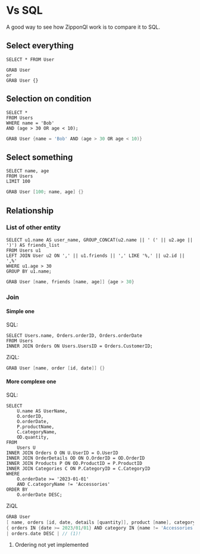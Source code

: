 # Vs SQL

A good way to see how ZipponQl work is to compare it to SQL.

## Select everything

```
SELECT * FROM User
```

```
GRAB User
or
GRAB User {}
```

## Selection on condition

```
SELECT *
FROM Users
WHERE name = 'Bob'
AND (age > 30 OR age < 10);
```

```go
GRAB User {name = 'Bob' AND (age > 30 OR age < 10)}
```

## Select something

```
SELECT name, age
FROM Users
LIMIT 100
```

```go
GRAB User [100; name, age] {}
```

## Relationship

### List of other entity

```
SELECT u1.name AS user_name, GROUP_CONCAT(u2.name || ' (' || u2.age || ')') AS friends_list
FROM Users u1
LEFT JOIN User u2 ON ',' || u1.friends || ',' LIKE '%,' || u2.id || ',%'
WHERE u1.age > 30
GROUP BY u1.name;
```

```go
GRAB User [name, friends [name, age]] {age > 30}
```

### Join

#### Simple one

SQL:
```
SELECT Users.name, Orders.orderID, Orders.orderDate
FROM Users
INNER JOIN Orders ON Users.UsersID = Orders.CustomerID;
```

ZiQL:
```go
GRAB User [name, order [id, date]] {}
```

#### More complexe one

SQL:
```
SELECT 
    U.name AS UserName,
    O.orderID,
    O.orderDate,
    P.productName,
    C.categoryName,
    OD.quantity,
FROM 
    Users U
INNER JOIN Orders O ON U.UserID = O.UserID
INNER JOIN OrderDetails OD ON O.OrderID = OD.OrderID
INNER JOIN Products P ON OD.ProductID = P.ProductID
INNER JOIN Categories C ON P.CategoryID = C.CategoryID
WHERE 
    O.orderDate >= '2023-01-01'
    AND C.categoryName != 'Accessories'
ORDER BY 
    O.orderDate DESC;
```

ZiQL
```go
GRAB User
[ name, orders [id, date, details [quantity]], product [name], category [name] ]
{ orders IN {date >= 2023/01/01} AND category IN {name != 'Accessories'} }
| orders.date DESC | // (1)!
```

1.  Ordering not yet implemented
